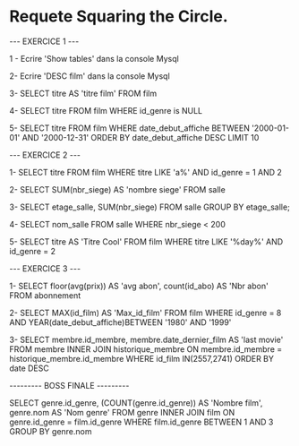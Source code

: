 # Requete Squaring the Circle.

--- EXERCICE 1 ---

1 -
Ecrire 'Show tables' dans la console Mysql

2-
Ecrire 'DESC film' dans la console Mysql

3-
SELECT titre  AS 'titre film'
FROM film

4-
SELECT titre
FROM film
WHERE id_genre is NULL


5-
SELECT titre
FROM film
WHERE date_debut_affiche BETWEEN '2000-01-01' AND '2000-12-31'
ORDER BY date_debut_affiche DESC
LIMIT 10



--- EXERCICE 2 ---

1-
SELECT titre
FROM film
WHERE titre LIKE 'a%' AND id_genre = 1 AND 2


2-
SELECT SUM(nbr_siege) AS 'nombre siege'
FROM salle


3-
SELECT etage_salle, SUM(nbr_siege)
FROM salle
GROUP BY etage_salle;

4-
SELECT nom_salle
FROM salle
WHERE nbr_siege < 200

5-
SELECT titre AS 'Titre Cool'
FROM film
WHERE titre LIKE '%day%' AND id_genre = 2



--- EXERCICE 3 ---

1-
SELECT floor(avg(prix))  AS 'avg abon', count(id_abo) AS 'Nbr abon'
FROM abonnement

2-
SELECT MAX(id_film) AS 'Max_id_film'
FROM film
WHERE id_genre = 8 AND YEAR(date_debut_affiche)BETWEEN '1980' AND '1999'

3-
SELECT membre.id_membre, membre.date_dernier_film AS 'last movie'
FROM membre
INNER JOIN historique_membre ON membre.id_membre = historique_membre.id_membre
WHERE id_film IN(2557,2741)
ORDER BY date DESC


--------- BOSS FINALE --------- 

SELECT genre.id_genre, (COUNT(genre.id_genre)) AS 'Nombre film', genre.nom AS 'Nom genre'
FROM genre
INNER JOIN film ON genre.id_genre = film.id_genre
WHERE film.id_genre BETWEEN 1 AND 3
GROUP BY genre.nom





